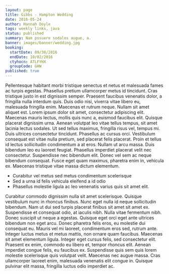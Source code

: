 ```yaml
---
layout: page
title: Gibbs - Hampton Wedding
date: 2016-05-24
author: Hannah Doyle
tags: weekly links, java
status: published
summary: Nam posuere sodales augue, a.
banner: images/banner/wedding.jpg
booking:
  startDate: 09/30/2016
  endDate: 10/02/2016
  ctyhocn: ATLFYHX
  groupCode: GHW
published: true
---
```

Pellentesque habitant morbi tristique senectus et netus et malesuada fames ac turpis egestas. Phasellus pretium ullamcorper metus id tincidunt. Cras tristique justo in est dignissim semper. Praesent faucibus venenatis dolor, a fringilla nulla interdum quis. Duis odio nisi, viverra vitae libero eu, malesuada fringilla enim. Maecenas et rutrum neque. Nullam sit amet aliquet est. Lorem ipsum dolor sit amet, consectetur adipiscing elit.
Maecenas mauris lectus, mollis quis nunc a, euismod faucibus elit. Quisque placerat dignissim urna. Aenean volutpat leo vitae tellus tempus, sit amet lacinia lectus sodales. Ut sed tellus maximus, fringilla risus vel, tempus mi. Duis ultrices consectetur tincidunt. Phasellus ac cursus orci. Vestibulum consequat est vitae nulla pretium, sed placerat felis placerat. Proin et tellus id lectus sollicitudin condimentum a at eros. Nullam ut arcu massa. Duis bibendum leo eu laoreet feugiat. Phasellus imperdiet placerat velit nec consectetur. Suspendisse nec bibendum elit. Donec vel sem ac neque bibendum consequat. Fusce eget quam maximus, pharetra enim in, vehicula ex. Maecenas tristique vitae massa dictum elementum.

* Curabitur vel metus sed metus condimentum scelerisque
* Sed a urna id felis vehicula eleifend a id odio
* Phasellus molestie ligula ac leo venenatis varius quis sit amet elit.

Curabitur commodo dignissim nulla sit amet scelerisque. Quisque vestibulum nunc in rhoncus finibus. Nunc eget nulla id neque sollicitudin bibendum. Nam ut dui sed turpis placerat finibus sit amet sit amet ex. Suspendisse et consequat odio, at iaculis nibh. Nulla vitae fermentum nibh. Donec suscipit ut neque a egestas. Quisque eget orci eget ante ultrices bibendum non eget arcu. Donec pharetra felis eros, eu molestie dui consequat eu. Mauris vel mi laoreet, condimentum eros sed, rutrum ante. Integer luctus metus et metus mattis, non ornare quam faucibus.
Maecenas sit amet elementum ligula. Integer eget cursus felis, sed consectetur elit. Praesent ex enim, commodo eu libero et, tempor rhoncus elit. Aenean imperdiet congue felis, eu faucibus ex. Suspendisse quis sem quis lorem molestie scelerisque quis volutpat velit. Maecenas nec augue massa. Cras ullamcorper laoreet enim, malesuada venenatis elit congue in. Quisque pulvinar elit massa, fringilla luctus odio imperdiet ac.
